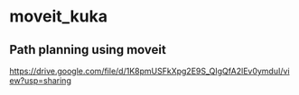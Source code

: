 # moveit_kuka


## Path planning using moveit

https://drive.google.com/file/d/1K8pmUSFkXpg2E9S_QIgQfA2lEv0ymduI/view?usp=sharing
